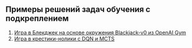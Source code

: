 ## Примеры решений задач обучения с подкреплением

1. [Игра в Блекджек на основе окружения Blackjack-v0 из OpenAI Gym](https://github.com/naidenovaleksei/rl/tree/master/blackjack)
2. [Игра в крестики-нолики c DQN и MCTS](https://github.com/naidenovaleksei/rl/tree/master/tictactoe)